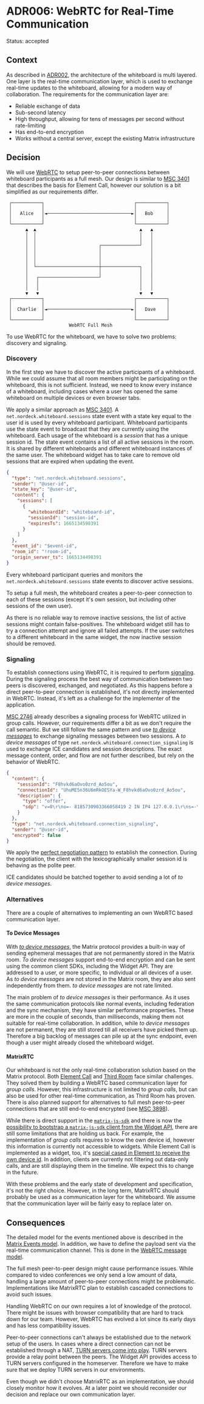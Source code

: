 # ADR006: WebRTC for Real-Time Communication

Status: accepted

<!--
These documents have names that are short noun phrases. For example, "ADR001:
Deployment on Ruby on Rails 3.0.10" or "ADR009: LDAP for Multitenant Integration"
-->

## Context

<!--
This section describes the forces at play, including technological, political,
social, and project local. These forces are probably in tension, and should be
called out as such. The language in this section is value-neutral. It is simply
describing facts. -->

As described in [ADR002][adr002], the architecture of the whiteboard is multi layered.
One layer is the real-time communication layer, which is used to exchange real-time updates to the whiteboard, allowing for a modern way of collaboration.
The requirements for the communication layer are:

- Reliable exchange of data
- Sub-second latency
- High throughput, allowing for tens of messages per second without rate-limiting
- Has end-to-end encryption
- Works without a central server, except the existing Matrix infrastructure

## Decision

<!-- This section describes our response to these forces. It is stated in full
sentences, with active voice. "We will ..." -->

We will use [WebRTC][webrtc] to setup peer-to-peer connections between whiteboard participants as a full mesh.
Our design is similar to [MSC 3401][msc3401] that describes the basis for Element Call, however our solution is a bit simplified as our requirements differ.

```
 ┌───────────┐                                 ┌───────────┐
 │           │                                 │           │
 │   Alice   │◄───────────────────────────────►│   Bob     │
 │           │                                 │           │
 └───────────┘                                 └───────────┘
       ▲  ▲                                      ▲   ▲
       │  │                                      │   │
       │  │                                      │   │
       │  │                       ┌──────────────┘   │
       │  │                       │                  │
       │  │                       │                  │
       │  │                       │                  │
       │  └───────────────────────┼──────────────┐   │
       │                          │              │   │
       │   ┌──────────────────────┘              │   │
       │   │                                     │   │
       │   │                                     │   │
       ▼   ▼                                     ▼   ▼
 ┌───────────┐                                 ┌───────────┐
 │           │                                 │           │
 │  Charlie  │◄───────────────────────────────►│   Dave    │
 │           │                                 │           │
 └───────────┘                                 └───────────┘
                       WebRTC Full Mesh
```

To use WebRTC for the whiteboard, we have to solve two problems: discovery and signaling.

### Discovery

In the first step we have to discover the active participants of a whiteboard.
While we could assume that all room members might be participating on the whiteboard, this is not sufficient.
Instead, we need to know every instance of a whiteboard, including cases where a user has opened the same whiteboard on multiple devices or even browser tabs.

We apply a similar approach as [MSC 3401][msc3401].
A `net.nordeck.whiteboard.sessions` state event with a state key equal to the user id is used by every whiteboard participant.
Whiteboard participants use the state event to broadcast that they are currently using the whiteboard.
Each usage of the whiteboard is a _session_ that has a unique session id.
The state event contains a list of all active sessions in the room.
It is shared by different whiteboards and different whiteboard instances of the same user.
The whiteboard widget has to take care to remove old sessions that are expired when updating the event.

```json
{
  "type": "net.nordeck.whiteboard.sessions",
  "sender": "@user-id",
  "state_key": "@user-id",
  "content": {
    "sessions": [
      {
        "whiteboardId": "whiteboard-id",
        "sessionId": "session-id",
        "expiresTs": 1665134598391
      }
    ]
  },
  "event_id": "$event-id",
  "room_id": "!room-id",
  "origin_server_ts": 1665134498391
}
```

Every whiteboard participant queries and monitors the `net.nordeck.whiteboard.sessions` state events to discover active sessions.

To setup a full mesh, the whiteboard creates a peer-to-peer connection to each of these sessions (except it's own session, but including other sessions of the own user).

As there is no reliable way to remove inactive sessions, the list of active sessions might contain false-positives.
The whiteboard widget still has to try a connection attempt and ignore all failed attempts.
If the user switches to a different whiteboard in the same widget, the now inactive session should be removed.

### Signaling

To establish connections using WebRTC, it is required to perform [signaling][mdn-signaling].
During the signaling process the best way of communication between two peers is discovered, exchanged, and negotiated.
As this happens before a direct peer-to-peer connection is established, it's not directly implemented in WebRTC.
Instead, it's left as a challenge for the implementer of the application.

[MSC 2746][msc2746] already describes a signaling process for WebRTC utilized in group calls.
However, our requirements differ a bit as we don't require the call semantic.
But we still follow the same pattern and use [_to device messages_][todevicemessages] to exchange signaling messages between two sessions.
A _to device messages_ of type `net.nordeck.whiteboard.connection_signaling` is used to exchange ICE candidates and session descriptions.
The exact message content, order, and flow are not further described, but rely on the behavior of WebRTC.

```json
{
  "content": {
    "sessionId": "F8hvkd6aOvo0zrd_Ao5ou",
    "connectionId": "UhuME5n36U6mRkOESYa-W_F8hvkd6aOvo0zrd_Ao5ou",
    "description": {
      "type": "offer",
      "sdp": "v=0\r\no=- 8185730903366058419 2 IN IP4 127.0.0.1\r\ns=-\r\nt=0 0\r\na=group:BUNDLE 0\r\na=extmap-allow-mixed\r\na=msid-semantic: WMS\r\nm=application 9 UDP/DTLS/SCTP webrtc-datachannel\r\nc=IN IP4 0.0.0.0\r\na=ice-ufrag:hVWA\r\na=ice-pwd:lMj7TeluZCPrcvz3KvZDA5jz\r\na=ice-options:trickle\r\na=fingerprint:sha-256 DA:01:49:B8:30:32:18:9D:24:10:59:0E:CB:74:2C:28:20:63:2C:32:78:71:D4:E1:C6:92:4D:7A:E7:E1:24:8E\r\na=setup:actpass\r\na=mid:0\r\na=sctp-port:5000\r\na=max-message-size:262144\r\n"
    }
  },
  "type": "net.nordeck.whiteboard.connection_signaling",
  "sender": "@user-id",
  "encrypted": false
}
```

We apply the [perfect negotiation pattern][mdn-perfect-negotiation] to establish the connection.
During the negotiation, the client with the lexicographically smaller session id is behaving as the polite peer.

ICE candidates should be batched together to avoid sending a lot of _to device messages_.

### Alternatives

There are a couple of alternatives to implementing an own WebRTC based communication layer.

#### To Device Messages

With [_to device messages_][todevicemessages], the Matrix protocol provides a built-in way of sending ephemeral messages that are not permanently stored in the Matrix room.
_To device messages_ support end-to-end encryption and can be sent using the common client SDKs, including the Widget API.
They are addressed to a user, or more specific, to individual or all devices of a user.
As _to device messages_ are not stored in the Matrix room, they are also sent independently from them.
_to device messages_ are not rate limited.

The main problem of _to device messages_ is their performance.
As it uses the same communication protocols like normal events, including federation and the sync mechanism, they have similar performance properties.
These are more in the couple of seconds, than milliseconds, making them not suitable for real-time collaboration.
In addition, while _to device messages_ are not permanent, they are still stored till all receivers have picked them up.
Therefore a big backlog of messages can pile up at the sync endpoint, even though a user might already closed the whiteboard widget.

#### MatrixRTC

Our whiteboard is not the only real-time collaboration solution based on the Matrix protocol.
Both [Element Call][elementcall] and [Third Room][thirdroom] face similar challenges.
They solved them by building a WebRTC based communication layer for _group calls_.
However, this infrastructure is not limited to _group calls_, but can also be used for other real-time communication, as Third Room has proven.
There is also planned support for alternatives to full mesh peer-to-peer connections that are still end-to-end encrypted (see [MSC 3898](msc3898)).

While there is direct support in the [`matrix-js-sdk`][matrix-js-sdk-webrtc] and there is now the [possibility to bootstrap a `matrix-js-sdk` client from the Widget API][matrix-js-sdk-embedding], there are still some limitations that are holding us back.
For example, the implementation of _group calls_ requires to know the own device id, however this information is currently not accessible to widgets.
While Element Call is implemented as a widget, too, it's [special cased in Element to receive the own device id][matrix-react-sdk-element-call-special].
In addition, clients are currently not filtering out data-only calls, and are still displaying them in the timeline.
We expect this to change in the future.

With these problems and the early state of development and specification, it's not the right choice.
However, in the long term, MatrixRTC should probably be used as a communication layer for the whiteboard.
We assume that the communication layer will be fairly easy to replace later on.

## Consequences

The detailed model for the events mentioned above is described in the [Matrix Events model][matrix-events].
In addition, we have to define the payload sent via the real-time communication channel.
This is done in the [WebRTC message model][webrtc-message-model].

The full mesh peer-to-peer design might cause performance issues.
While compared to video conferences we only send a low amount of data, handling a large amount of peer-to-peer connections might be problematic.
Implementations like MatrixRTC plan to establish cascaded connections to avoid such issues.

Handling WebRTC on our own requires a lot of knowledge of the protocol.
There might be issues with browser compatibility that are hard to track down for our team.
However, WebRTC has evolved a lot since its early days and has less compatibility issues.

Peer-to-peer connections can't always be established due to the network setup of the users.
In cases where a direct connection can not be established through a NAT, [TURN servers come into play][turn-server].
TURN servers provide a relay point between the peers.
The Widget API provides access to TURN servers configured in the homeserver.
Therefore we have to make sure that we deploy TURN servers in our environments.

Even though we didn't choose MatrixRTC as an implementation, we should closely monitor how it evolves.
At a later point we should reconsider our decision and replace our own communication layer.

<!-- This section describes the resulting context, after applying the decision.
All consequences should be listed here, not just the "positive" ones. A particular
decision may have positive, negative, and neutral consequences, but all of them
affect the team and project in the future. -->

<!-- This template is taken from a blog post by Michael Nygard
https://thinkrelevance.com/blog/2011/11/15/documenting-architecture-decisions -->

[todevicemessages]: https://spec.matrix.org/v1.5/client-server-api/#send-to-device-messaging
[elementcall]: https://github.com/vector-im/element-call
[thirdroom]: https://github.com/matrix-org/thirdroom
[msc3898]: https://github.com/matrix-org/matrix-spec-proposals/pull/3898
[matrix-js-sdk-webrtc]: https://github.com/matrix-org/matrix-js-sdk/tree/develop/src/webrtc
[matrix-js-sdk-embedding]: https://github.com/matrix-org/matrix-js-sdk/blob/develop/src/embedded.ts
[matrix-react-sdk-element-call-special]: https://github.com/matrix-org/matrix-react-sdk/blob/develop/src/models/Call.ts#L654
[adr002]: ./adr002-multi-layer-communication-and-storage-architecture.md
[webrtc]: https://developer.mozilla.org/en-US/docs/Web/API/WebRTC_API
[msc3401]: https://github.com/matrix-org/matrix-spec-proposals/pull/3401
[mdn-signaling]: https://developer.mozilla.org/en-US/docs/Web/API/WebRTC_API/Signaling_and_video_calling
[mdn-perfect-negotiation]: https://developer.mozilla.org/en-US/docs/Web/API/WebRTC_API/Perfect_negotiation
[msc2746]: https://github.com/matrix-org/matrix-spec-proposals/pull/2746
[matrix-events]: ../model/matrix-events.md
[webrtc-message-model]: ../model/webrtc-messages.md
[turn-server]: https://bloggeek.me/webrtc-turn/

